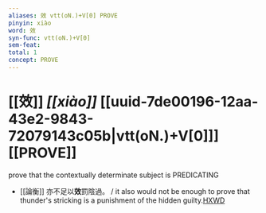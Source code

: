 ```yaml
---
aliases: 效 vtt(oN.)+V[0] PROVE
pinyin: xiào
word: 效
syn-func: vtt(oN.)+V[0]
sem-feat: 
total: 1
concept: PROVE 
---
```

# [[效]] *[[xiào]]*  [[uuid-7de00196-12aa-43e2-9843-72079143c05b|vtt(oN.)+V[0]]] [[PROVE]]
prove that the contextually determinate subject is PREDICATING
 - [[論衡]] 亦不足以**效**罰陰過。 / it also would not be enough to prove that thunder's stricking is a punishment of the hidden guilty.[HXWD](https://hxwd.org/textview.html?location=KR3j0080_tls_023-27a.28)